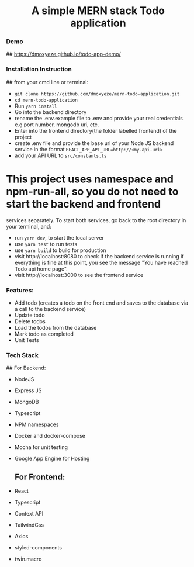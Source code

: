 <h1 align="center">A simple MERN stack Todo application</h1>
<h3>Demo</h3>
    ## <a href="https://dmoxyeze.github.io/todo-app-demo/">https://dmoxyeze.github.io/todo-app-demo/</a>
<h3>Installation Instruction</h3>
    ## from your cmd line or terminal:
    
 - `git clone https://github.com/dmoxyeze/mern-todo-application.git`
 - `cd mern-todo-application`
 - Run `yarn install`
 - Go into the backend directory
 - rename the .env.example file to .env and provide your real credentials e.g port number, mongodb uri, etc.
 - Enter into the frontend directory(the folder labelled frontend) of the project
- create .env file and provide the base url of your Node JS backend service in the format `REACT_APP_API_URL=http://<my-api-url>`
- add your API URL to `src/constants.ts`
 
 # This project uses namespace and npm-run-all, so you do not need to start the backend and frontend
 services separately.
    To start both services, go back to the root directory in your terminal, and:
 - run `yarn dev`, to start the local server
 - use `yarn test` to run tests
 - use `yarn build` to build for production
 - visit http://localhost:8080 to check if the backend service is running
        if everything is fine at this point, you see the message "You have reached Todo api home page".
- visit http://localhost:3000 to see the frontend service

<p align="">
    <h3>Features:</h3>

- Add todo (creates a todo on the front end and saves to the database via a call to the backend service)
- Update todo
- Delete todos
- Load the todos from the database
- Mark todo as completed
- Unit Tests
</p>

<h3>Tech Stack</h3>
    ## For Backend:
  
- NodeJS
- Express JS
- MongoDB
- Typescript
- NPM namespaces
- Docker and docker-compose
- Mocha for unit testing
- Google App Engine for Hosting

    ## For Frontend:

- React
- Typescript
- Context API
- TailwindCss
- Axios
- styled-components
- twin.macro
